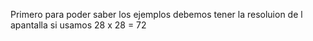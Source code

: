Primero para poder  saber los ejemplos debemos tener la resoluion de l apantalla si usamos 28 x 28 = 72
